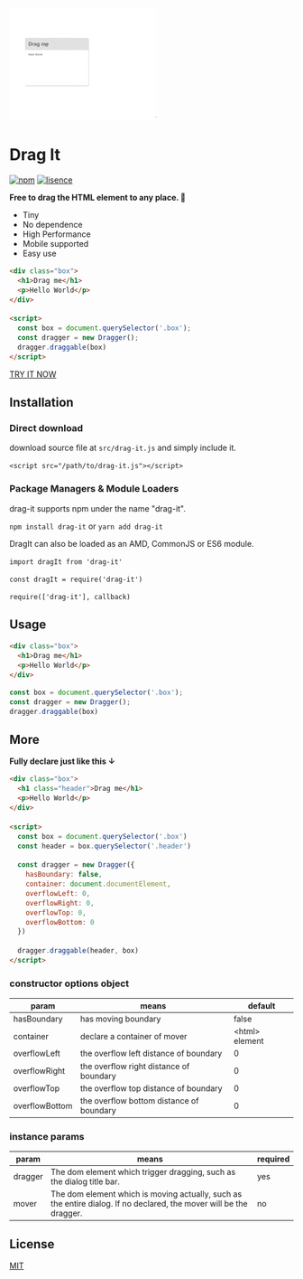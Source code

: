 ![](screenShots/example.gif)


# Drag It

[![npm](https://img.shields.io/badge/npm-1.1.6-blue.svg)](https://www.npmjs.com/package/drag-it)
[![lisence](https://img.shields.io/badge/LISENCE-MIT-green.svg)](https://github.com/Alex-xd/preview-upload)

**Free to drag the HTML element to any place. 🍭**

- Tiny
- No dependence
- High Performance
- Mobile supported
- Easy use


```html
<div class="box">
  <h1>Drag me</h1>
  <p>Hello World</p>
</div>

<script>
  const box = document.querySelector('.box');
  const dragger = new Dragger();
  dragger.draggable(box)
</script>
```

[TRY IT NOW](https://alex-xd.github.io/drag-it/)

## Installation

### Direct download

download source file at `src/drag-it.js` and simply include it.

`<script src="/path/to/drag-it.js"></script>`


### Package Managers & Module Loaders

drag-it supports npm under the name "drag-it".

`npm install drag-it` or `yarn add drag-it`

DragIt can also be loaded as an AMD, CommonJS or ES6 module.

`import dragIt from 'drag-it'`

`const dragIt = require('drag-it')`

`require(['drag-it'], callback)`

## Usage

```html
<div class="box">
  <h1>Drag me</h1>
  <p>Hello World</p>
</div>
```

```javascript
const box = document.querySelector('.box');
const dragger = new Dragger();
dragger.draggable(box)
```


## More

**Fully declare just like this ↓**

```html
<div class="box">
  <h1 class="header">Drag me</h1>
  <p>Hello World</p>
</div>

<script>
  const box = document.querySelector('.box')
  const header = box.querySelector('.header')

  const dragger = new Dragger({
    hasBoundary: false,
    container: document.documentElement,
    overflowLeft: 0,
    overflowRight: 0,
    overflowTop: 0,
    overflowBottom: 0
  })

  dragger.draggable(header, box)
</script>
```


### constructor options object

| param        | means          |default |
|---------------|-------------|---------|
| hasBoundary| has moving boundary |false|
| container| declare a container of mover | \<html> element|
| overflowLeft| the overflow left distance of boundary | 0 |
|    overflowRight|the overflow right distance of boundary | 0 |
|    overflowTop|the overflow top distance of boundary | 0 |
|   overflowBottom|the overflow bottom distance of boundary | 0 |

### instance params

| param | means |required |
|-------|-------|---------|
|dragger|The dom element which trigger dragging, such as the dialog title bar.| yes |
| mover | The dom element which is moving actually, such as the entire dialog. If no declared, the mover will be the dragger. | no|


## License

[MIT](https://github.com/Alex-xd/drag-it/blob/master/LICENSE)
